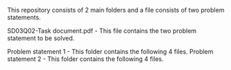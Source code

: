 This repository consists of 2 main folders and a file consists of two problem statements.

SD03Q02-Task document.pdf - This file contains the two problem statement to be solved.

Problem statement 1 - This folder contains the following 4 files.
Problem statement 2 - This folder contains the following 4 files.


